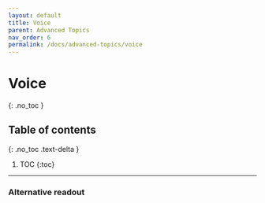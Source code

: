 ```yaml
---
layout: default
title: Voice
parent: Advanced Topics
nav_order: 6
permalink: /docs/advanced-topics/voice
---
```


# Voice
{: .no_toc }

## Table of contents
{: .no_toc .text-delta }

1. TOC
{:toc}

---


### Alternative readout